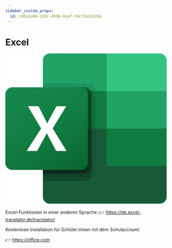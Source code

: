 ```yaml
---
sidebar_custom_props:
  id: c05a2a94-23dc-459b-9cef-f4c71b3cb16a
---
```

# Excel

![--width=200px](images/logo.svg)

Excel-Funktionen in einer anderen Sprache: 👉 https://de.excel-translator.de/translator/

Kostenlose Installation für Schüler:innen mit dem Schulaccount:

👉 https://office.com
